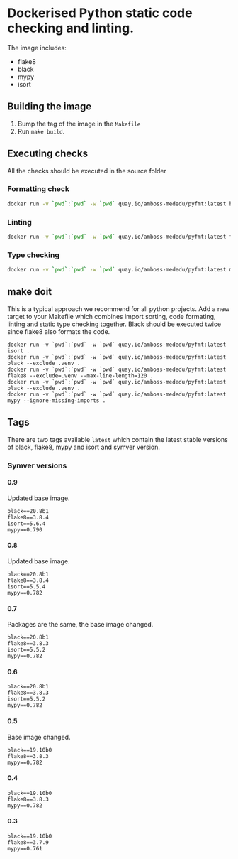 # Dockerised Python static code checking and linting.

The image includes:
 - flake8
 - black
 - mypy
 - isort

## Building the image
1. Bump the tag of the image in the `Makefile`
1. Run `make build`.

## Executing checks
All the checks should be executed in the source folder
### Formatting check
 ```bash
docker run -v `pwd`:`pwd` -w `pwd` quay.io/amboss-mededu/pyfmt:latest black --exclude .venv --check .
 ```
### Linting 
```bash
docker run -v `pwd`:`pwd` -w `pwd` quay.io/amboss-mededu/pyfmt:latest flake8 --exclude=.venv .
```
### Type checking
```bash
docker run -v `pwd`:`pwd` -w `pwd` quay.io/amboss-mededu/pyfmt:latest mypy --ignore-missing-imports .
```

## make doit
This is a typical approach we recommend for all python projects. Add a new target to your Makefile
which combines import sorting, code formating, linting and static type checking together.
Black should be executed twice since flake8 also formats the code.
```make
docker run -v `pwd`:`pwd` -w `pwd` quay.io/amboss-mededu/pyfmt:latest isort .
docker run -v `pwd`:`pwd` -w `pwd` quay.io/amboss-mededu/pyfmt:latest black --exclude .venv .
docker run -v `pwd`:`pwd` -w `pwd` quay.io/amboss-mededu/pyfmt:latest flake8 --exclude=.venv --max-line-length=120 .
docker run -v `pwd`:`pwd` -w `pwd` quay.io/amboss-mededu/pyfmt:latest black --exclude .venv .
docker run -v `pwd`:`pwd` -w `pwd` quay.io/amboss-mededu/pyfmt:latest mypy --ignore-missing-imports .
```

## Tags
There are two tags available `latest` which contain the latest stable versions of black, flake8, mypy and isort and symver version.

### Symver versions

#### 0.9

Updated base image.

```
black==20.8b1
flake8==3.8.4
isort==5.6.4
mypy==0.790
```

#### 0.8
Updated base image.
```
black==20.8b1
flake8==3.8.4
isort==5.5.4
mypy==0.782
```
#### 0.7
Packages are the same, the base image changed.
```
black==20.8b1
flake8==3.8.3
isort==5.5.2
mypy==0.782
```

#### 0.6
```
black==20.8b1
flake8==3.8.3
isort==5.5.2
mypy==0.782
```

#### 0.5
Base image changed.
```
black==19.10b0
flake8==3.8.3
mypy==0.782
```

#### 0.4
```
black==19.10b0
flake8==3.8.3
mypy==0.782
```

#### 0.3
```
black==19.10b0
flake8==3.7.9
mypy==0.761
```